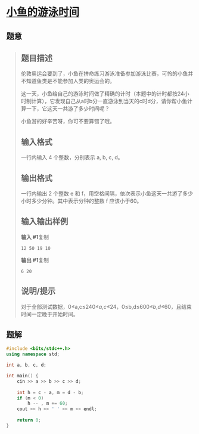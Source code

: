 #  [小鱼的游泳时间](https://www.luogu.com.cn/problem/P1425)

## 题意

>   ## 题目描述
>
>   伦敦奥运会要到了，小鱼在拼命练习游泳准备参加游泳比赛，可怜的小鱼并不知道鱼类是不能参加人类的奥运会的。
>
>   这一天，小鱼给自己的游泳时间做了精确的计时（本题中的计时都按24小时制计算），它发现自己从a时b分一直游泳到当天的c时d分，请你帮小鱼计算一下，它这天一共游了多少时间呢？
>
>   小鱼游的好辛苦呀，你可不要算错了哦。
>
>   ## 输入格式
>
>   一行内输入 4 个整数，分别表示 a, b, c, d。
>
>   ## 输出格式
>
>   一行内输出 2 个整数 e 和 f，用空格间隔，依次表示小鱼这天一共游了多少小时多少分钟。其中表示分钟的整数 f 应该小于60。
>
>   ## 输入输出样例
>
>   **输入 #1**复制
>
>   ```
>   12 50 19 10
>   ```
>
>   **输出 #1**复制
>
>   ```
>   6 20
>   ```
>
>   ## 说明/提示
>
>   对于全部测试数据，0≤a,c≤240≤*a*,*c*≤24，0≤b,d≤600≤*b*,*d*≤60，且结束时间一定晚于开始时间。

## 题解



```c++
#include <bits/stdc++.h>
using namespace std;

int a, b, c, d;

int main() {
    cin >> a >> b >> c >> d;
    
    int h = c - a, m = d - b;
    if (m < 0)
        h -- , m += 60;
    cout << h << ' ' << m << endl;
    
    return 0;
}
```



```python3

```


